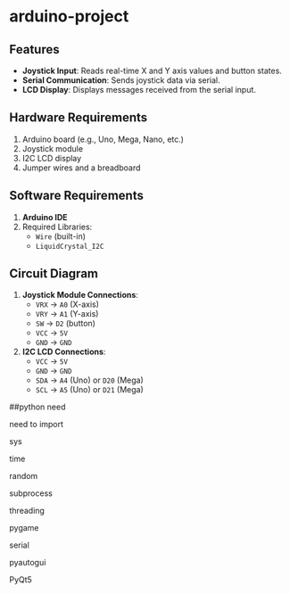 # arduino-project



## Features
- **Joystick Input**: Reads real-time X and Y axis values and button states.
- **Serial Communication**: Sends joystick data via serial.
- **LCD Display**: Displays messages received from the serial input.

## Hardware Requirements
1. Arduino board (e.g., Uno, Mega, Nano, etc.)
2. Joystick module
3. I2C LCD display
4. Jumper wires and a breadboard

## Software Requirements
1. **Arduino IDE**
2. Required Libraries:
   - `Wire` (built-in)
   - `LiquidCrystal_I2C`

## Circuit Diagram
1. **Joystick Module Connections**:
   - `VRX` -> `A0` (X-axis)
   - `VRY` -> `A1` (Y-axis)
   - `SW`  -> `D2` (button)
   - `VCC` -> `5V`
   - `GND` -> `GND`
2. **I2C LCD Connections**:
   - `VCC` -> `5V`
   - `GND` -> `GND`
   - `SDA` -> `A4` (Uno) or `D20` (Mega)
   - `SCL` -> `A5` (Uno) or `D21` (Mega)

##python
need

need to import

sys

time	

random	

subprocess	

threading	

pygame	

serial	

pyautogui	

PyQt5
